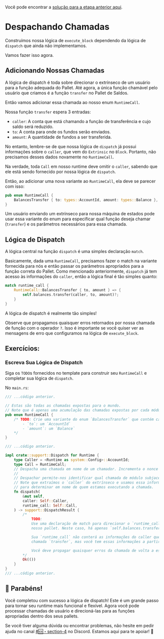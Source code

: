 Você pode encontrar a [solução para a etapa anterior aqui](https://gist.github.com/nomadbitcoin/20468d188032e4744deb00649e07a3ce).

# Despachando Chamadas

Construímos nossa lógica de `execute_block` dependendo da lógica de `dispatch` que ainda não implementamos.

Vamos fazer isso agora.

## Adicionando Nossas Chamadas

A lógica de dispatch é toda sobre direcionar o extrínseco de um usuário para a função adequada do Pallet. Até agora, a única função chamável pelo usuário que criamos é a função `transfer` no Pallet de Saldos.

Então vamos adicionar essa chamada ao nosso enum `RuntimeCall`.

Nossa função `transfer` espera 3 entradas:

- `caller`: A conta que está chamando a função de transferência e cujo saldo será reduzido.
- `to`: A conta para onde os fundos serão enviados.
- `amount`: A quantidade de fundos a ser transferida.

No entanto, lembre-se de que nossa lógica de `dispatch` já possui informações sobre o `caller`, que vem do `Extrinsic` no `Block`. Portanto, não precisamos desses dados novamente no `RuntimeCall`.

Na verdade, toda `Call` em nosso runtime deve omitir o `caller`, sabendo que ele está sendo fornecido por nossa lógica de `dispatch`.

Então, ao adicionar uma nova variante ao `RuntimeCall`, ela deve se parecer com isso:

```rust
pub enum RuntimeCall {
	BalancesTransfer { to: types::AccountId, amount: types::Balance },
}
```

Um usuário enviando um extrínseco para nossa máquina de estados pode usar essa variante do enum para especificar qual função deseja chamar (`transfer`) e os parâmetros necessários para essa chamada.

## Lógica de Dispatch

A lógica central na função `dispatch` é uma simples declaração `match`.

Basicamente, dada uma `RuntimeCall`, precisamos fazer o match na variante fornecida para nós e então passar os parâmetros apropriados para a função correta do Pallet. Como mencionado anteriormente, `dispatch` já tem acesso às informações do `caller`, então a lógica final é tão simples quanto:

```rust
match runtime_call {
	RuntimeCall::BalancesTransfer { to, amount } => {
		self.balances.transfer(caller, to, amount)?;
	}
}
```

A lógica de dispatch é realmente tão simples!

Observe que propagamos quaisquer erros retornados por nossa chamada de função com o operador `?`. Isso é importante se você quiser ver as mensagens de erro que configuramos na lógica de `execute_block`.

## Exercícios:

### Escreva Sua Lógica de Dispatch

Siga os `TODO`s fornecidos no template para construir seu `RuntimeCall` e completar sua lógica de `dispatch`.

No `main.rs`:

```rust
/// ...código anterior.

// Estas são todas as chamadas expostas para o mundo.
// Note que é apenas uma acumulação das chamadas expostas por cada módulo.
pub enum RuntimeCall {
	/* TODO: Crie uma variante do enum `BalancesTransfer` que contém campos nomeados:
		- `to`: um `AccountId`
		- `amount`: um `Balance`
	*/
}

/// ...código anterior.

impl crate::support::Dispatch for Runtime {
	type Caller = <Runtime as system::Config>::AccountId;
	type Call = RuntimeCall;
	// Despacha uma chamada em nome de um chamador. Incrementa o nonce do chamador.
	//
	// Despachar permite-nos identificar qual chamada de módulo subjacente queremos executar.
	// Note que extraímos o `caller` do extrínseco e usamos essa informação
	// para determinar em nome de quem estamos executando a chamada.
	fn dispatch(
		&mut self,
		caller: Self::Caller,
		runtime_call: Self::Call,
	) -> support::DispatchResult {
		/*
			TODO:
			Use uma declaração de match para direcionar o `runtime_call` para chamar a função apropriada no
			nosso pallet. Neste caso, há apenas `self.balances.transfer`.

			Sua `runtime_call` não conterá as informações do caller que são necessárias para fazer a
			chamada `transfer`, mas você tem essas informações a partir dos argumentos para a função `dispatch`.

			Você deve propagar quaisquer erros da chamada de volta a esta função.
		*/
		Ok(())
	}
}
/// ...código anterior.
```

## 🥳 Parabéns! 

Você completou com sucesso a lógica de dispatch! Este é um grande passo para tornar seu runtime mais funcional e flexível. Agora você pode processar chamadas de usuário e direcioná-las para as funções apropriadas dentro dos seus pallets.

Se você tiver alguma dúvida ou encontrar problemas, não hesite em pedir ajuda no canal [#🆘・section-4](https://discord.com/channels/898706705779687435/980905761783832637) no Discord. Estamos aqui para te apoiar! 🚀
